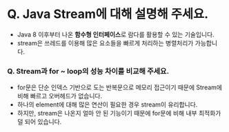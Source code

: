 # Q. Java Stream에 대해 설명해 주세요.
- Java 8 이후부터 나온 **함수형 인터페이스**로 람다를 활용할 수 있는 기술입니다.
- stream은 쓰레드를 이용해 많은 요소들을 빠르게 처리하는 병렬처리가 가능합니다.

### Q. Stream과 for ~ loop의 성능 차이를 비교해 주세요.
- for문은 단순 인덱스 기반으로 도는 반복문으로 메모리 접근이기 때문에 Stream에 비해 빠르고 오버헤드가 없습니다.
- 하나의 element에 대해 많은 연산이 필요한 경우 stream이 유리합니다.
- 하지만, stream은 나온지 얼마 안 된 기능이기 때문에 for문에 비해 내부 최적화가 덜 되어 있습니다.
